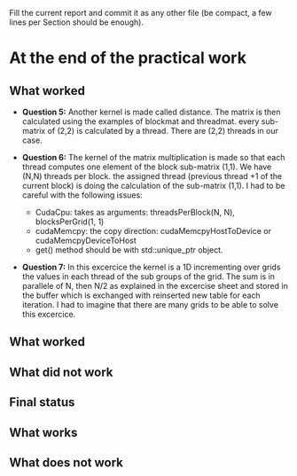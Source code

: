 Fill the current report and commit it as any other file (be compact, a few lines per Section should be enough).

# At the end of the practical work

## What worked

* **Question 5:**
Another kernel is made called distance. The matrix is then calculated using the examples of blockmat and threadmat. every sub-matrix of (2,2) is calculated by a thread. There are (2,2) threads in our case.

* **Question 6:**
The kernel of the matrix multiplication is made so that each thread computes one element of the block sub-matrix (1,1). We have (N,N) threads per block. the assigned thread (previous thread +1 of the current block) is doing the calculation of the sub-matrix (1,1). I had to be careful with the following issues:
    * CudaCpu: takes as arguments: threadsPerBlock(N, N), blocksPerGrid(1, 1)
    * cudaMemcpy: the copy direction: cudaMemcpyHostToDevice or cudaMemcpyDeviceToHost
    * get() method should be with std::unique_ptr object. 

* **Question 7:**
In this excercice the kernel is a 1D incrementing over grids the values in each thread of the sub groups of the grid. The sum is in parallele of N, then N/2 as explained in the excercise sheet and stored in the buffer which is exchanged with reinserted new table for each iteration. I had to imagine that there are many grids to be able to solve this excercice.


## What worked

## What did not work



## Final status

## What works

## What does not work

